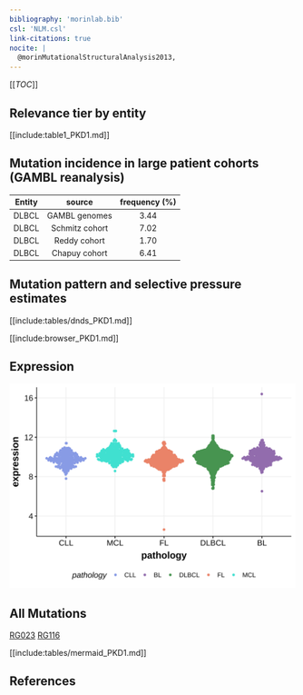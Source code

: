 ```yaml
---
bibliography: 'morinlab.bib'
csl: 'NLM.csl'
link-citations: true
nocite: |
  @morinMutationalStructuralAnalysis2013, 
---
```

[[_TOC_]]


## Relevance tier by entity

[[include:table1_PKD1.md]]

## Mutation incidence in large patient cohorts (GAMBL reanalysis)

|Entity|source        |frequency (%)|
|:------:|:--------------:|:-------------:|
|DLBCL |GAMBL genomes |3.44         |
|DLBCL |Schmitz cohort|7.02         |
|DLBCL |Reddy cohort  |1.70         |
|DLBCL |Chapuy cohort |6.41         |

## Mutation pattern and selective pressure estimates

[[include:tables/dnds_PKD1.md]]



[[include:browser_PKD1.md]]

## Expression
![](images/gene_expression/PKD1_by_pathology.svg)
<!-- ORIGIN: morinMutationalStructuralAnalysis2013 -->
<!-- DLBCL: morinMutationalStructuralAnalysis2013 -->

## All Mutations

[RG023](https://www.bcgsc.ca/downloads/morinlab/GAMBL/Morin_2013/RG023.html)
[RG116](https://www.bcgsc.ca/downloads/morinlab/GAMBL/Morin_2013/RG116.html)

[[include:tables/mermaid_PKD1.md]]

## References
